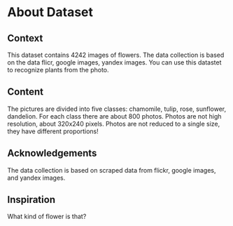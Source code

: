 # About Dataset
## Context
This dataset contains 4242 images of flowers.
The data collection is based on the data flicr, google images, yandex images.
You can use this datastet to recognize plants from the photo.

## Content
The pictures are divided into five classes: chamomile, tulip, rose, sunflower, dandelion.
For each class there are about 800 photos. Photos are not high resolution, about 320x240 pixels. Photos are not reduced to a single size, they have different proportions!

## Acknowledgements
The data collection is based on scraped data from flickr, google images, and yandex images.

## Inspiration
What kind of flower is that?